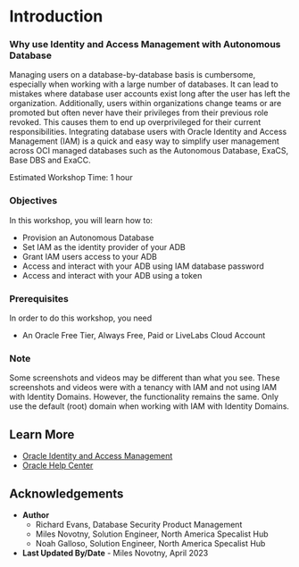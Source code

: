 # Introduction

### Why use Identity and Access Management with Autonomous Database

Managing users on a database-by-database basis is cumbersome, especially when working with a large number of databases. It can lead to mistakes where database user accounts exist long after the user has left the organization. Additionally, users within organizations change teams or are promoted but often never have their privileges from their previous role revoked. This causes them to end up overprivileged for their current responsibilities. Integrating database users with Oracle Identity and Access Management (IAM) is a quick and easy way to simplify user management across OCI managed databases such as the Autonomous Database, ExaCS, Base DBS and ExaCC.

Estimated Workshop Time: 1 hour

### Objectives

In this workshop, you will learn how to:
* Provision an Autonomous Database
* Set IAM as the identity provider of your ADB
* Grant IAM users access to your ADB
* Access and interact with your ADB using IAM database password
* Access and interact with your ADB using a token

### Prerequisites

In order to do this workshop, you need

* An Oracle Free Tier, Always Free, Paid or LiveLabs Cloud Account

### Note

Some screenshots and videos may be different than what you see. These screenshots and videos were with a tenancy with IAM and not using IAM with Identity Domains. However, the functionality remains the same. Only use the default (root) domain when working with IAM with Identity Domains.

## Learn More

* [Oracle Identity and Access Management](https://www.oracle.com/security/identity-management/)
* [Oracle Help Center](http://docs.oracle.com)

## Acknowledgements
* **Author**
  * Richard Evans, Database Security Product Management
  * Miles Novotny, Solution Engineer, North America Specalist Hub
  * Noah Galloso, Solution Engineer, North America Specalist Hub
* **Last Updated By/Date** - Miles Novotny, April 2023

